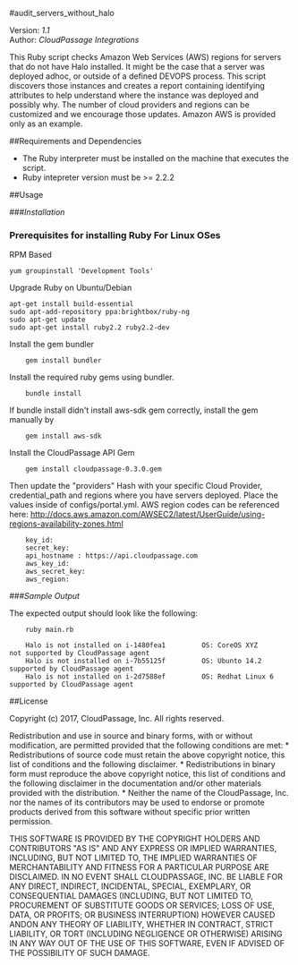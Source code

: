 #audit_servers_without_halo

Version: *1.1*
<br />
Author: *CloudPassage Integrations*

This Ruby script checks Amazon Web Services (AWS) regions for servers that do not have Halo installed. It might be the case that a server was deployed adhoc, or outside of a defined DEVOPS process. This script discovers those instances and creates a report containing identifying attributes to help understand where the instance was deployed and possibly why. The number of cloud providers and regions can be customized and we encourage those updates. Amazon AWS is provided only as an example.

##Requirements and Dependencies

* The Ruby interpreter must be installed on the machine that executes the script.
* Ruby intepreter version must be >= 2.2.2

##Usage

###*Installation*


### Prerequisites for installing Ruby For Linux OSes

RPM Based
```
yum groupinstall 'Development Tools'
```

Upgrade Ruby on Ubuntu/Debian
```
apt-get install build-essential
sudo apt-add-repository ppa:brightbox/ruby-ng
sudo apt-get update
sudo apt-get install ruby2.2 ruby2.2-dev
```

Install the gem bundler
```
    gem install bundler
```
Install the required ruby gems using bundler.
```
    bundle install
```
If bundle install didn't install aws-sdk gem correctly, install the gem manually by
```
    gem install aws-sdk
```

Install the CloudPassage API Gem
```
    gem install cloudpassage-0.3.0.gem
```

Then update the "providers" Hash with your specific Cloud Provider, credential_path and regions where you have servers deployed. Place the values inside of configs/portal.yml. 
AWS region codes can be referenced here: http://docs.aws.amazon.com/AWSEC2/latest/UserGuide/using-regions-availability-zones.html

```
    key_id:
    secret_key:
    api_hostname : https://api.cloudpassage.com
    aws_key_id:
    aws_secret_key:
    aws_region:
```

###*Sample Output*

The expected output should look like the following:

```
    ruby main.rb

    Halo is not installed on i-1480fea1         OS: CoreOS XYZ              not supported by CloudPassage agent
    Halo is not installed on i-7b55125f         OS: Ubunto 14.2             supported by CloudPassage agent
    Halo is not installed on i-2d7588ef         OS: Redhat Linux 6          supported by CloudPassage agent
```

##License

Copyright (c) 2017, CloudPassage, Inc.
All rights reserved.

Redistribution and use in source and binary forms, with or without modification,
are permitted provided that the following conditions are met:
    * Redistributions of source code must retain the above copyright
      notice, this list of conditions and the following disclaimer.
    * Redistributions in binary form must reproduce the above copyright
      notice, this list of conditions and the following disclaimer in the
      documentation and/or other materials provided with the distribution.
    * Neither the name of the CloudPassage, Inc. nor the
      names of its contributors may be used to endorse or promote products
      derived from this software without specific prior written permission.

THIS SOFTWARE IS PROVIDED BY THE COPYRIGHT HOLDERS AND CONTRIBUTORS "AS IS" AND
ANY EXPRESS OR IMPLIED WARRANTIES, INCLUDING, BUT NOT LIMITED TO, THE IMPLIED
WARRANTIES OF MERCHANTABILITY AND FITNESS FOR A PARTICULAR PURPOSE ARE
DISCLAIMED. IN NO EVENT SHALL CLOUDPASSAGE, INC. BE LIABLE FOR ANY DIRECT,
INDIRECT, INCIDENTAL, SPECIAL, EXEMPLARY, OR CONSEQUENTIAL DAMAGES (INCLUDING,
BUT NOT LIMITED TO, PROCUREMENT OF SUBSTITUTE GOODS OR SERVICES; LOSS OF USE,
DATA, OR PROFITS; OR BUSINESS INTERRUPTION) HOWEVER CAUSED ANDON ANY THEORY OF
LIABILITY, WHETHER IN CONTRACT, STRICT LIABILITY, OR TORT (INCLUDING NEGLIGENCE
OR OTHERWISE) ARISING IN ANY WAY OUT OF THE USE OF THIS SOFTWARE, EVEN IF
ADVISED OF THE POSSIBILITY OF SUCH DAMAGE.

 
<!--
#CPTAGS:community-supported audit
#TBICON:images/ruby_icon.png
-->
